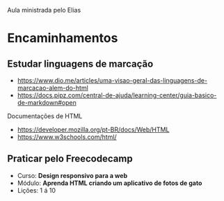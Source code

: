 Aula ministrada pelo Elias

# Encaminhamentos

## Estudar linguagens de marcação

- https://www.dio.me/articles/uma-visao-geral-das-linguagens-de-marcacao-alem-do-html
- https://docs.pipz.com/central-de-ajuda/learning-center/guia-basico-de-markdown#open

Documentações de HTML
 - https://developer.mozilla.org/pt-BR/docs/Web/HTML
 - https://www.w3schools.com/html/

 ## Praticar pelo Freecodecamp

- Curso: **Design responsivo para a web**
- Módulo: **Aprenda HTML criando um aplicativo de fotos de gato**
- Lições: 1 á 10